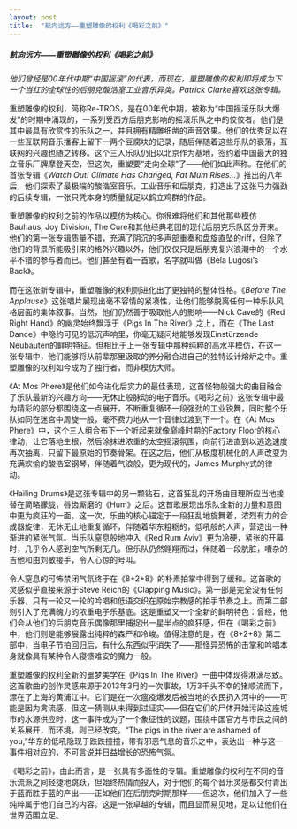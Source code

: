 ```yaml
---
layout: post
title:  "航向远方——重塑雕像的权利《喝彩之前》"
---
```


##### 航向远方——重塑雕像的权利《喝彩之前》



*他们曾经是00年代中期“中国摇滚”的代表，而现在，重塑雕像的权利即将成为下一个当红的全球性的后朋克酸浩室工业音乐异类。Patrick Clarke喜欢这张专辑。*



重塑雕像的权利，简称Re-TROS，是在00年代中期，被称为“中国摇滚乐队大爆发”的时期中涌现的，一系列受西方后朋克影响的摇滚乐队之中的佼佼者。他们是其中最具有欣赏性的乐队之一，并且拥有精雕细凿的声音效果。他们的优秀足以在一些互联网音乐播客上留下一两个豆腐块的记录，随后伴随着这些乐队的衰落，互联网的兴趣也随之转移。这个三人乐队仍旧以北京作为基地，签约着中国最大的独立音乐厂牌摩登天空，但这次，重塑要“走向全球”了——他们如此声称。在他们的首张专辑《*Watch Out! Climate Has Changed, Fat Mum Rises…*》推出的八年后，他们探索了最极端的酸浩室音乐，工业音乐和后朋克，打造出了这张马力强劲的后续专辑，一张只凭本身的质量就足以鹤立鸡群的作品。



重塑雕像的权利之前的作品以模仿为核心。你很难将他们和其他那些模仿Bauhaus, Joy Division, The Cure和其他经典老团的现代后朋克乐队区分开来。他们的第一张专辑质量不错，充满了阴沉的多声部重奏和盘旋直坠的riff，但除了他们的背景所能吸引来的格外兴趣以外，他们仅仅只是后朋克复兴浪潮中的一个水平不错的参与者而已。他们甚至有着一首歌，名字就叫做《Bela Lugosi’s Back》。



而在这张新专辑中，重塑雕像的权利则进化出了更独特的整体性格。《*Before The Applause*》这张唱片展现出毫不容情的紧凑性，让他们能够脱离任何一种乐队风格层面的集体叙事。当然，他们仍然善于吸取他人的影响——Nick Cave的《Red Right Hand》的幽灵始终飘浮于《Pigs In The River》之上，而在《The Last Dance》中隐约可见的低沉声响里，你毫无疑问地能够发现Einstürzende Neubauten的鲜明特征。但相比于上一张专辑中那种纯粹的高水平模仿，在这一张专辑中，他们能够将从前辈那里汲取的养分融合进自己的独特设计熔炉之中。重塑雕像的权利如今成为了独行者，而非模仿大师。



《At Mos Phere》是他们如今进化后实力的最佳表现，这首怪物般强大的曲目融合了乐队最新的兴趣方向——无休止般脉动的电子音乐。《喝彩之前》这张专辑中最为精彩的部分都围绕这一点展开，不断重复循环一段强劲的工业锐舞，同时整个乐队如同在迷宫中周旋一般，毫不费力地从一个音律过渡到下一个。在《At Mos Phere》中，这个三人组合布下一个听起来就像巅峰时期的Factory Floor的核心律动，让它落地生根，然后涂抹进浓重的太空摇滚氛围，向前行进直到以逃逸速度再次抽离，只留下最原始的节奏骨架。在这之后，他们从极度机械化的人声改变为充满欢愉的酸浩室钢琴，伴随着气浪般，更为现代的，James Murphy式的律动。



《Hailing Drums》是这张专辑中的另一颗钻石，这首狂乱的开场曲目理所应当地接替在简略朦胧，唇齿厮磨的《Hum》之后。这首歌展现出乐队全新的力量和意图中更为疯狂的一面。这一次，乐曲的核心锚定于一段狂乱地旋舞着，浓烈有力的合成器旋律，无休无止地重复循环，伴随着华东粗粝的，低吼般的人声，营造出一种渐进的紧张气氛。当乐队窒息般地冲入《Red Rum Aviv》更为冷硬，紧张的开幕时，几乎令人感到空气所剩无几。但乐队仍然翱翔而过，伴随着一段肮脏，嘈杂的吉他和由刘敏接手，令人心惊的号叫。



令人窒息的可怖禁闭气氛终于在《8+2+8》的朴素拍掌中得到了缓和。这首歌的灵感似乎直接来源于Steve Reich的《Clapping Music》。第一部是完全没有任何乐器，只有一轮又一轮的吟唱和低语交织在原始宗教感的拍手节奏之上。而第二部则引入了充满魄力的浓重电子乐基底。这是重塑又一个全新的鲜明特色：曾经，他们会从他们的后朋克音乐偶像那里捕捉出一星半点的疯狂感，但在《喝彩之前》中，他们则是能够展露出纯粹的森严和冷峻。值得注意的是，在《8+2+8》第二部中，当电子节拍回归后，有什么东西似乎消失了——那怪异恐怖的击掌和吟唱本身就像具有某种令人寝馈难安的魔力一般。



重塑雕像的权利全新的噩梦美学在《Pigs In The River》一曲中体现得淋漓尽致。这首歌曲的创作灵感来源于2013年3月的一次事故，1万3千头不幸的猪顺流而下，漂在了上海的黄浦江中。它们是在一次瘟疫爆发后被当地的农民扔入河中的——可能是因为禽流感，但这一猜测从未得到过证实——但在它们的尸体开始污染这座城市的水源供应时，这一事件成为了一个象征性的议题，围绕中国官方与市民之间的关系展开，而环境，则已经改变。“The pigs in the river are ashamed of you,”华东的低吼隐现于跌跌撞撞，带有邪恶气息的音乐之中，表达出一种与这一事件相对应的，不可言说并日益增长的恐怖气氛。



《喝彩之前》，由此而言，是一张具有多面性的专辑。重塑雕像的权利在不同的音乐流派之间轻捷地跳跃，但始终热情而投入，对于他们的每个音乐灵感都交付青出于蓝而胜于蓝的产出——正如他们在后朋克时期那样——但这次，他们加入了一些纯粹属于他们自己的内容。这是一张卓越的专辑，而且显而易见地，足以让他们在世界范围立足。

